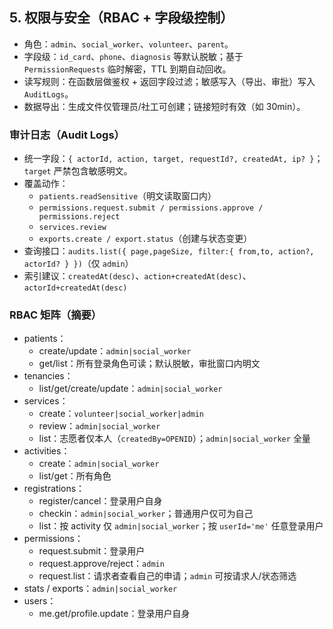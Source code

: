 ## 5. 权限与安全（RBAC + 字段级控制）

- 角色：`admin`、`social_worker`、`volunteer`、`parent`。
- 字段级：`id_card`、`phone`、`diagnosis` 等默认脱敏；基于 `PermissionRequests` 临时解密，TTL 到期自动回收。
- 读写规则：在函数层做鉴权 + 返回字段过滤；敏感写入（导出、审批）写入 `AuditLogs`。
- 数据导出：生成文件仅管理员/社工可创建；链接短时有效（如 30min）。

### 审计日志（Audit Logs）
- 统一字段：`{ actorId, action, target, requestId?, createdAt, ip? }`；`target` 严禁包含敏感明文。
- 覆盖动作：
  - `patients.readSensitive`（明文读取窗口内）
  - `permissions.request.submit / permissions.approve / permissions.reject`
  - `services.review`
  - `exports.create / export.status`（创建与状态变更）
- 查询接口：`audits.list({ page,pageSize, filter:{ from,to, action?, actorId? } })`（仅 `admin`）
- 索引建议：`createdAt(desc)`、`action+createdAt(desc)`、`actorId+createdAt(desc)`

### RBAC 矩阵（摘要）
- patients：
  - create/update：`admin|social_worker`
  - get/list：所有登录角色可读；默认脱敏，审批窗口内明文
- tenancies：
  - list/get/create/update：`admin|social_worker`
- services：
  - create：`volunteer|social_worker|admin`
  - review：`admin|social_worker`
  - list：志愿者仅本人（`createdBy=OPENID`）；`admin|social_worker` 全量
- activities：
  - create：`admin|social_worker`
  - list/get：所有角色
- registrations：
  - register/cancel：登录用户自身
  - checkin：`admin|social_worker`；普通用户仅可为自己
  - list：按 activity 仅 `admin|social_worker`；按 `userId='me'` 任意登录用户
- permissions：
  - request.submit：登录用户
  - request.approve/reject：`admin`
  - request.list：请求者查看自己的申请；`admin` 可按请求人/状态筛选
- stats / exports：`admin|social_worker`
- users：
  - me.get/profile.update：登录用户自身
